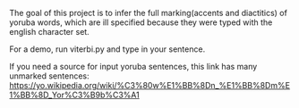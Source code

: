 The goal of this project is to infer the full marking(accents and diactitics) of yoruba words, which are ill specified because they were typed with the english character set. 

For a demo, run viterbi.py and type in your sentence. 

If you need a source for input yoruba sentences, this link has many unmarked sentences: https://yo.wikipedia.org/wiki/%C3%80w%E1%BB%8Dn_%E1%BB%8Dm%E1%BB%8D_Yor%C3%B9b%C3%A1
